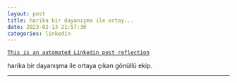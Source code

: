 ```yaml
---
layout: post
title: harika bir dayanışma ile ortay...
date: 2023-02-13 21:57:30
categories: linkedin
---
```


[`This is an automated Linkedin post reflection`](https://www.linkedin.com/feed/update/urn:li:activity:7031018542254731265)

harika bir dayanışma ile ortaya çıkan gönüllü ekip.


<hr>


<div class="row mt-3 d-flex justify-content-center align-items-center">


</div>
